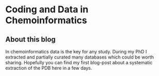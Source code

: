 # Coding and Data in Chemoinformatics
## About this blog
In chemoinformatics data is the key for any study. During my PhD I extracted and partially curated many databases which could be worth sharing. Hopefully you can find my first blog-post about a systematic extraction of the PDB here in a few days. 
